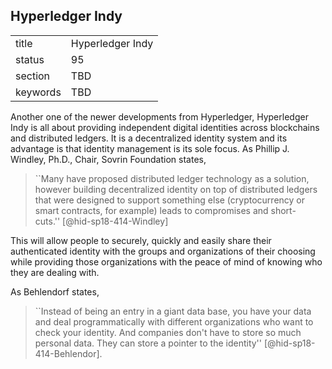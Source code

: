 ## Hyperledger Indy


|          |                  |
| -------- | ---------------- |
| title    | Hyperledger Indy |
| status   | 95               |
| section  | TBD              |
| keywords | TBD              |



Another one of the newer developments from Hyperledger, Hyperledger Indy
is all about providing independent digital identities across blockchains
and distributed ledgers. It is a decentralized identity system and its
advantage is that identity management is its sole focus. As Phillip J.
Windley, Ph.D., Chair, Sovrin Foundation states,

> ``Many have proposed distributed ledger technology as a solution,
> however building decentralized identity on top of distributed
> ledgers that were designed to support something else (cryptocurrency
> or smart contracts, for example) leads to compromises and
> short-cuts.'' [@hid-sp18-414-Windley]

This will allow people to securely, quickly and easily share their
authenticated identity with the groups and organizations of their
choosing while providing those organizations with the peace of mind of
knowing who they are dealing with.

As Behlendorf states,

> ``Instead of being an entry in a giant data base, you have your data
> and deal programmatically with different organizations who want to
> check your identity. And companies don't have to store so much
> personal data. They can store a pointer to the
> identity'' [@hid-sp18-414-Behlendor].


